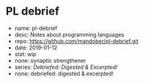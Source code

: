 # PL debrief

- name: pl-debrief
- desc: Notes about programming languages
- repo: https://github.com/mandober/pl-debrief.git
- date: 2019-01-12
- stat: wip
- none: synaptic strengthener
- series: *Debriefed: Digested & Excerpted!*
- none: debriefed: digested & excerpted!
